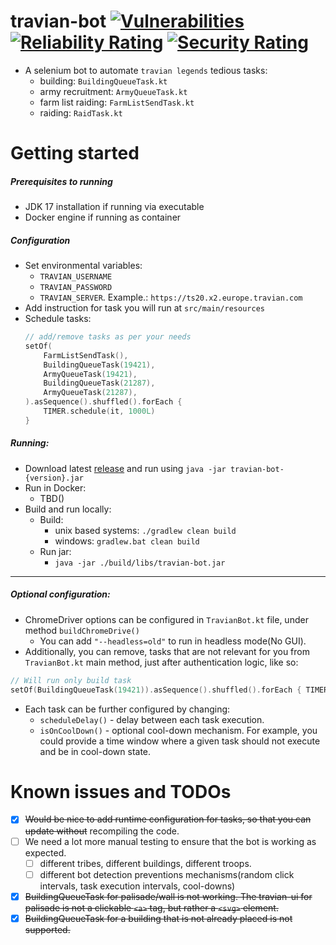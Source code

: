 # travian-bot [![Vulnerabilities](https://sonarcloud.io/api/project_badges/measure?project=dradzys_travian-bot&metric=vulnerabilities)](https://sonarcloud.io/summary/new_code?id=dradzys_travian-bot) [![Reliability Rating](https://sonarcloud.io/api/project_badges/measure?project=dradzys_travian-bot&metric=reliability_rating)](https://sonarcloud.io/summary/new_code?id=dradzys_travian-bot) [![Security Rating](https://sonarcloud.io/api/project_badges/measure?project=dradzys_travian-bot&metric=security_rating)](https://sonarcloud.io/summary/new_code?id=dradzys_travian-bot)

* A selenium bot to automate `travian legends` tedious tasks:
    * building: `BuildingQueueTask.kt`
    * army recruitment: `ArmyQueueTask.kt`
    * farm list raiding: `FarmListSendTask.kt`
    * raiding: `RaidTask.kt`

# Getting started

##### Prerequisites to running

* JDK 17 installation if running via executable
* Docker engine if running as container

##### Configuration

* Set environmental variables:
    * `TRAVIAN_USERNAME`
    * `TRAVIAN_PASSWORD`
    * `TRAVIAN_SERVER`. Example.: `https://ts20.x2.europe.travian.com`
* Add instruction for task you will run at `src/main/resources`
* Schedule tasks:
    ```kotlin
    // add/remove tasks as per your needs
    setOf(
        FarmListSendTask(),
        BuildingQueueTask(19421),
        ArmyQueueTask(19421),
        BuildingQueueTask(21287),
        ArmyQueueTask(21287),
    ).asSequence().shuffled().forEach {
        TIMER.schedule(it, 1000L)
    }
    ```

##### Running:

* Download latest [release](https://github.com/dradzys/travian-bot/releases) and run using
  ``java -jar travian-bot-{version}.jar``
* Run in Docker:
    * TBD()
* Build and run locally:
    * Build:
        * unix based systems: `./gradlew clean build`
        * windows: `gradlew.bat clean build`
    * Run jar:
        * `java -jar ./build/libs/travian-bot.jar`

<hr>

##### Optional configuration:

* ChromeDriver options can be configured in `TravianBot.kt` file, under method `buildChromeDrive()`
    * You can add `"--headless=old"` to run in headless mode(No GUI).
* Additionally, you can remove, tasks that are not relevant for you from `TravianBot.kt` main
  method, just after authentication logic, like so:

```kotlin
// Will run only build task
setOf(BuildingQueueTask(19421)).asSequence().shuffled().forEach { TIMER.schedule(it, 1000L) }
```

* Each task can be further configured by changing:
    * `scheduleDelay()` - delay between each task execution.
    * `isOnCoolDown()` - optional cool-down mechanism. For example, you could provide a time
      window where a given task should not execute and be in cool-down state.

# Known issues and TODOs

* [x] ~~Would be nice to add runtime configuration for tasks, so that you can update without~~
  recompiling the code.
* [ ] We need a lot more manual testing to ensure that the bot is working as expected.
    * [ ] different tribes, different buildings, different troops.
    * [ ] different bot detection preventions mechanisms(random click intervals, task execution
      intervals, cool-downs)
* [x] ~~BuildingQueueTask for palisade/wall is not working. The travian-ui for palisade is not a
  clickable `<a>` tag, but rather a `<svg>` element.~~
* [x] ~~BuildingQueueTask for a building that is not already placed is not supported.~~
